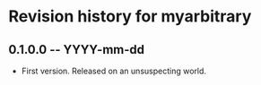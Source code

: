 # Revision history for myarbitrary

## 0.1.0.0 -- YYYY-mm-dd

* First version. Released on an unsuspecting world.
